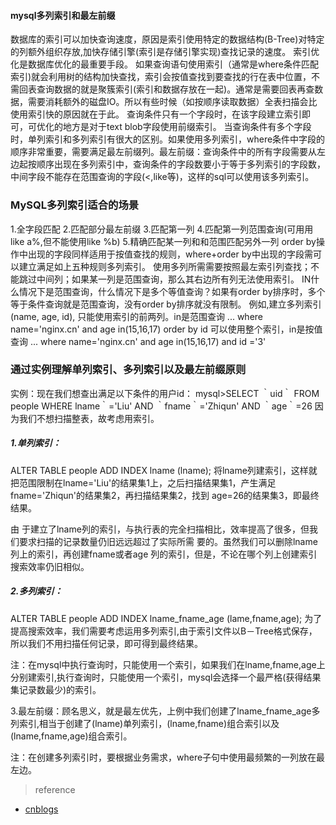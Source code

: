 #### mysql多列索引和最左前缀
数据库的索引可以加快查询速度，原因是索引使用特定的数据结构(B-Tree)对特定的列额外组织存放,加快存储引擎(索引是存储引擎实现)查找记录的速度。
索引优化是数据库优化的最重要手段。
如果查询语句使用索引（通常是where条件匹配索引)就会利用树的结构加快查找，索引会按值查找到要查找的行在表中位置，不需回表查询数据的就是聚簇索引(索引和数据存放在一起)。通常是需要回表再查数据，需要消耗额外的磁盘IO。所以有些时候（如按顺序读取数据）全表扫描会比使用索引快的原因就在于此。
查询条件只有一个字段时，在该字段建立索引即可，可优化的地方是对于text blob字段使用前缀索引。
当查询条件有多个字段时，单列索引和多列索引有很大的区别。如果使用多列索引，where条件中字段的顺序非常重要，需要满足最左前缀列。最左前缀：查询条件中的所有字段需要从左边起按顺序出现在多列索引中，查询条件的字段数要小于等于多列索引的字段数，中间字段不能存在范围查询的字段(<,like等)，这样的sql可以使用该多列索引。

### MySQL多列索引适合的场景
1.全字段匹配
2.匹配部分最左前缀
3.匹配第一列
4.匹配第一列范围查询(可用用like a%,但不能使用like %b)
5.精确匹配某一列和和范围匹配另外一列
order by操作中出现的字段同样适用于按值查找的规则，where+order by中出现的字段需可以建立满足如上五种规则多列索引。
使用多列所需需要按照最左索引列查找；不能跳过中间列；如果某一列是范围查询，那么其右边所有列无法使用索引。
IN什么情况下是范围查询，什么情况下是多个等值查询？如果有order by排序时，多个等于条件查询就是范围查询，没有order by排序就没有限制。
例如,建立多列索引(name, age, id),
只能使用索引的前两列。in是范围查询
... where name='nginx.cn' and age in(15,16,17) order by id
可以使用整个索引，in是按值查询
... where name='nginx.cn' and age in(15,16,17) and id ='3'
 
### 通过实例理解单列索引、多列索引以及最左前缀原则

实例：现在我们想查出满足以下条件的用户id：
mysql>SELECT ｀uid｀ FROM people WHERE lname｀='Liu'  AND ｀fname｀='Zhiqun' AND ｀age｀=26
因为我们不想扫描整表，故考虑用索引。

##### 1.单列索引：
ALTER TABLE people ADD INDEX lname (lname);
将lname列建索引，这样就把范围限制在lname='Liu'的结果集1上，之后扫描结果集1，产生满足fname='Zhiqun'的结果集2，再扫描结果集2，找到 age=26的结果集3，即最终结果。

由 于建立了lname列的索引，与执行表的完全扫描相比，效率提高了很多，但我们要求扫描的记录数量仍旧远远超过了实际所需 要的。虽然我们可以删除lname列上的索引，再创建fname或者age 列的索引，但是，不论在哪个列上创建索引搜索效率仍旧相似。

##### 2.多列索引：

ALTER TABLE people ADD INDEX lname_fname_age (lame,fname,age);
为了提高搜索效率，我们需要考虑运用多列索引,由于索引文件以B－Tree格式保存，所以我们不用扫描任何记录，即可得到最终结果。

注：在mysql中执行查询时，只能使用一个索引，如果我们在lname,fname,age上分别建索引,执行查询时，只能使用一个索引，mysql会选择一个最严格(获得结果集记录数最少)的索引。

3.最左前缀：顾名思义，就是最左优先，上例中我们创建了lname_fname_age多列索引,相当于创建了(lname)单列索引，(lname,fname)组合索引以及(lname,fname,age)组合索引。

注：在创建多列索引时，要根据业务需求，where子句中使用最频繁的一列放在最左边。

>reference
* [cnblogs](https://www.cnblogs.com/usa007lhy/p/6442570.html)
